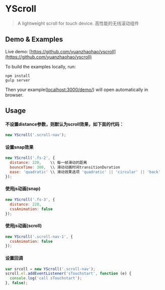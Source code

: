 YScroll
=====
> A lightweight scroll for touch device. 高性能的无线滚动组件

## Demo & Examples

Live demo: [https://github.com/yuanzhaohao/yscroll](https://github.com/yuanzhaohao/yscroll)

To build the examples locally, run:

```
npm install
gulp server
```

Then your example([localhost:3000/demo/](localhost:3000/demo/)) will open automatically in browser.

## Usage

#### 不设置distance参数，则默认为scroll效果，如下面的代码：

``` javascript
new YScroll('.scroll-nav');
```

#### 设置snap效果

``` javascript
new YScroll('.fs-2', {
  distance: 220,    \\ 每一帧滑动的距离
  bounceTime: 300,  \\ 滑动动画时间transitionDuration
  ease: 'quadratic' \\ 滑动效果选项 'quadratic' || 'circular' || 'back' || 'elastic'
});
```

#### 使用js动画(snap)

``` javascript
new YScroll('.fs-3', {
  distance: 220,
  cssAnimation: false
});
```

#### 使用js动画(scroll)

``` javascript
new YScroll('.scroll-nav-1', {
  cssAnimation: false
});
```

#### 设置回调

``` javascript
var srcoll = new YScroll('.scroll-nav');
scroll.el.addEventListener('sTouchstart', function (e) {
  console.log('call sTouchstart');
}, false);
```
